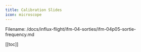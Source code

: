 ```yaml
---
title: Calibration Slides
icon: microscope
---
```


Filename: /docs/influx-flight/ifm-04-sorties/ifm-04p05-sortie-frequency.md

<!-- Reference Links -->
<!-- Usage -->
<!-- [img-label]: ./assets/filename.png -->
<!-- ![Caption Text][img-label] -->
<!-- Assets -->

<!-- URLs -->

<!-- End Ref Links -->

[[toc]]